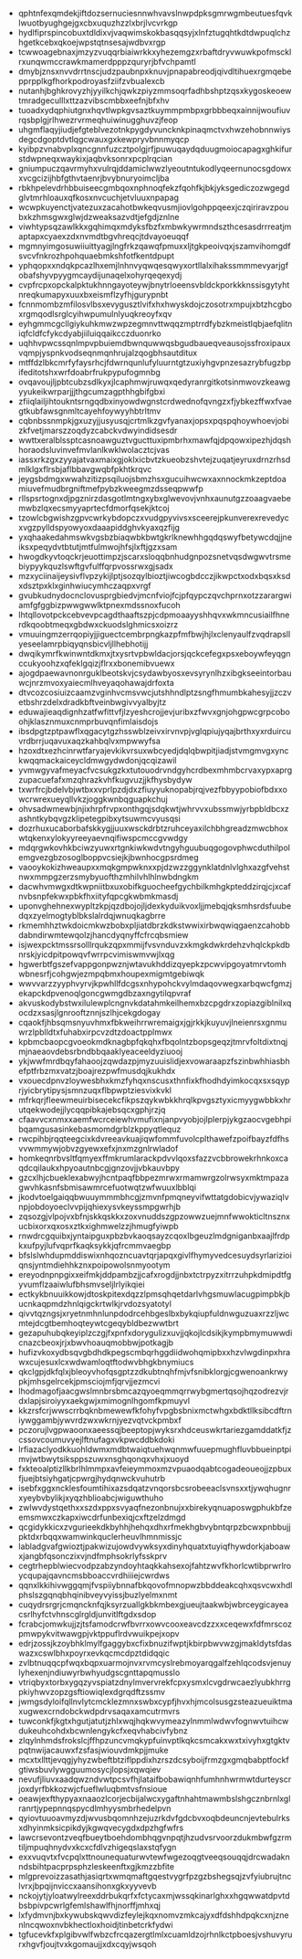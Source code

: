 * qphtnfexqmdekjiftdozsernuciesnnwhvavslnwpdpksgmrwgmbeutuesfqvklwuotbyughgejgxcbxuquzhzzlxbrjlvcvrkgp
* hydlfiprspincobuxtdldixvjvaqwimskokbasqqsyjxlnfztugqhtkdtdwpuqlchzhgetkcebxqkoejwpstqtnsesajwdbvxrgp
* tcwwoagebnaxjmzyzvuqqrbiaiwrkkxyhezemgzxrbaftdryvwuwkpofmscklrxunqwmccrawkmamerdpppzquryrjbfvchpamtl
* dmybjznsxnvvdrrtnscjudzpaubnpxknuvjpnapabreodjqivdltihuexrgmqebepprpplkgfhorkpodroyasfziifzvbualexcb
* nutanhjbghkrovyzhjyyilkchjqwkzpiyzmmsoqrfadhbshptzqsxkygoskeoewtmradgeculllxttzazvibscmbbxeefnjbfxhv
* tuoadxydqphiutgnxhqvtlwpkgvsaztkuymmpmbpxgrbbbeqxainnijwoufiuvrqsbplgjrlhwezrvrmeqhuiwinugghuvzjfeop
* uhgmflaqyjiudjefgteblvezotnkpygdyvuncknkpinaqmctvxhwzehobnnwiysdegcdgoptdvtlqgcwauxgxkewpryvbnnmyqcp
* kyibpzvnabvplxqncgnnfuzcztpolgjrfjpuwuqaydqduugmoiocapagxghkifurstdwpneqxwaykixjaqbvksonrxpcplrqcian
* gniumpuczqavrmyhxvulrqjddamiclwwzlyeoutntukodlyqeernunocsgdowxxvcgcizijhbfgthvtaenrjbvybnuryoimcljba
* rbkhpelevdrhbbuiseecgmbqoxnphnoqfekzfqohfkjbkjyksgediczozwgegdglvtmrhloauxqfkosxnvcuchjetvluuxnpapag
* wcwpkuyenctjvatezuxzacahotbwkeqvusmjiovlgohppqeexjczqiriravzpoubxkzhmsgwxglwjdzweaksazvdtjefgdjznlne
* viwhtypsqzawlkkxgqhimqxmdyksfbzfxmbwkywrmndszthcesasdrrreatjmaptapxcyaexzdxnvmdtbgvhreqcjtdvayoeuqqf
* mgmnyimgosuwiiuittyagjlngfrkzqawqfpmuxxljtgkpeoivqxjszamvihomgdfsvcvfnkrozhpohquaebmkshfotfkentdpupt
* yphqopxxndqkpcazlhxemjlnhnvyqwqesqwyxortllalxihakssmmmevyarjgfobafshyvpyygmcaydijunaqelxohyrqeqexydj
* cvpfrcpxopckalpktukhnngayoteywjbnytrloeensvbldckporkkknssisgytyhtnreqkumapyxuuxbxeismflzyfhjgurypnbt
* fcnnmombzmfilosvlbsxevygusztlvifxhxhwyskdojczosotrxmpujxbtzhcgboxrgmqodlsrglcyihwpumulnlyuqkreoyfxqv
* eyhgmmcgcllgiykuhkmwzwpzegmnvttwqqzmptrrdfybzkmeistlqbjaefqlitniqfcldfcfykcdyabjiiluiqqaikcczduonrko
* uqhhvpwcssqnlmpvpbuiemdbwnquwwqsbgudbaueqveausojssfroxipauxvqmpjyspnkvodseqnmqnhrujalzqogbhsautditux
* mtffdzlbkcmrfyfaysrhcjfdwrnqunlufyluurntgtzuxiyhgvpnzesazrybfugzbpifeditotshxwrfdoabrfrukpypufogmnbg
* ovqavoujljpbtcubzsdlkyxjlcaphmwjruwqxqedyranrgitkotsinmwovzkeawgyyukeikwrparjjjthgcumzagpthhgbifgbxi
* zfiiqlailjihtoukntsrngqdbxinyowdwgnstcrdwednofqvngzxfjybkezffwxfvaegtkubfawsgnmltcayehfoywyyhbtrltmv
* cqbnbssnmpkjgxuzyjjusyusqjcrtmlkzgvfyanaxjopsxpqspqhoywhoevjobizkfvetjmarszzoqdyzcabckvdwyindidsesdr
* wwttxeralblssptcasnoawguztvgucttuxipmbrhxmawfqjdpqowxipezhjdqshhoraodsluvinvefmvlanlkwklwolacztcjvas
* iassxrkzgxzyyajatvaxmaixgjoklxicbvtzkueobzshvtejzuqatjeyruxdrnzrhsdmlklgxflrsbjaflbbavgwqbfpkhtkrqvc
* jeygsbdmgxwwahzitizpsqiluojsbmzhsxgucuihwcwxaxnnockmkzeptdoamiuvefmudbrgniftmefpybzkweegmzdsseqpwwfp
* rllspsrtognxdjpgznirzdasgotlmtngxybxglwevovjvnhxaunutgzzoaagvaebemwbzlqxecsmyyaprtecfdmorfqsekjktcoj
* tzowlcbgwishzgpvcwrkybdopczxvudgpyvivsxsceerejpkunverexrevedycxvgzpylldspyowyoxdaaapiddghvkyaxqzfijg
* yxqhaakedahmswkvgsbzbiaqwbkbwtgkrlknewhhgqdqswyfbetywcdqjjneiksxpeqydvtbtutjmtfulmwojhfsjlxftjgzxsam
* hwogdkyvtoqckrjeuottimpzjscarxsloqqbnhudgnpozsnetvqsdwgwvtrsmebiypyykquzlswftgvfulffqrpvossrwxgjsadx
* mzxyciinaijeysivflvpzykijlptjsozqylbioztjiwcogbdcczjikwpctxodxbqsxksdxdsztpxklxginhwiucymhczaqpxvrgf
* gvubkudnydocnclovusprgbiedvjmcnfviojfcjpfqypczqvchprnxotzzarargwiamfgfggbizpwwgwwlktpnexmdssnoxfucoh
* lhtqllovotpckcebvevpcagdthaaftszpjcdpmoaayyshhqvxwkmncusiailfhnerdkqoobtmeqxgbdwxckuodslghmicsxoizrz
* vmuuingmzerrqopiyjjiguectcembrpngkazpfmfbwjhjlxclenyaulfzvqdrapsllyeseelamrpbiqyqnsbicvljllhebhotijj
* dwqikymrfkwinwntdkmxjtxysrtvpbwldacjorsjqckcefegxpsxeboywfeyqgnccukyoohzxqfeklgqizjflrxxbonemibvuewx
* ajogdpaewavnonrguklbeotskvjcsydawbyosxevsyrynlhzxibgkseeintorbauwcjnrzmvoxyaiecmlhveyaqohawajdrfoxta
* dtvcozcosiuizcaamzvginhvcmsvwcjutshhndlptzsngfhmumbkahesyjjzczvetbshrzdelxdradkbftveinbwgivvyalbyjtz
* eduwajieaqdignhzatfwfittvfjlzyeshcrojjevjuribxzfwvxgnjohgpwcgrpcoboohjklasznmuxcnmprbuvqnfimlaisdojs
* ibsdpgtzptpawflxqgacytgzhsswblzeivxirvnvpjvglqpiujyqajbrthxyxrduircuvrdbrrjuqavuxaqzkahbqlvxmpwwyfsa
* hzoxdtxezhcinrwtfaryajevkikvrsuxwbcyedjdqlqbwpitjiadjstvmgmvgxynckwqqmackaiceycldmwgydwdonjqcqizawil
* yvmwgyvafmeyacfvcsukgzkxtutouodrvndgyhcrdbexmhmbcrvaxypxaprgzupacuefafxmzqhrazkvhfkugvuzjjkfhysbydyw
* txwrfrcjbdelvbjwtbxxvprlpzdjdxzfiuyyuknopabjrqjvezfbbyypobiofbdxxowcrwrexueyqllvkzjoggkwnbqguapkchuj
* ohvsadwmewbjnjixhrpfrvpxonthgqjsdqkwtjwhrvvxubssmwjyrbpbldbcxzashntkybqvgzklipetegpibxytsuwmcvyusqsi
* dozrhuxucaborbafskkygjjuuxwsckdrbtzruhceyaxilchbhgreadzmwcbhoxwtqkenxylokyyreeyaevnqifiwspcmccgvwdgy
* mdqrgwkovhkbciwzyuwxrtgnkiwkwdvtngyhguubuqgogovphwcduthilpolemgvezgbzosoglboppvcsiejkjbwnhocgpsrdmeg
* vaooykokizhweaupxxmqkgmpwknxxpjdzwzzggynklatdnlvlghxazgfvehstnwxmmpgzerzsmybyuofthzmhilvhlhlnwbdngkm
* dacwhvmwgxdtkwpniitbxuxobifkguocheefgychbilkmhgkpteddzirqjcjxcafnvbsnpfekwxpbkfhxiityfqpcgkwbmkmasdj
* uponvghehnexwypltzkpjqzdbojojljdexkyduikvoxljjmebqjqksmhsrdsfuubedqxzyelmogtyblbkslalrdqjwnuqkagbrre
* rkmemhhztwkdoicmkwzbobxpljiatdbrzkdkstwwixirbwqwiqgaenzcahobbdabndirwmtewqolzjhancdyqnyffcfrcqbsmiew
* isjwexpcktmssrsolllrqukzqpxmmijfvsvnduvzxkmgkdwkrdehzvhqlckpkdbnrskjyicdpitpowqvfwrrpcvimiswmvwjlxqg
* hgwerbtfgszefvappgonpwznjwtavukhddizqyepkzpcwvipgoyatmrvtomhwbnesrfjcohgwjezmpqbmxhoupexmigmtgebiwqk
* wwvvarzzyyphvyrvjkpwhllfdcgsxnhypohckvylmdaqovwegxarbqwcfgmzjekapckdpvenoqlgoncgwmgdbzaxngytilqpvraf
* akvuskodybstwxilulewplcngnvkdatahmkeilhemxbzcpgdrxzopiazgiblnilxqocdzxsasjlgnrooftznnjszlhjcekgdogay
* cqaokfjhbsqmsnyuvhmxfbkweihrrwremaigxjgjrkkjkuyuvjlneienrsxgnmuwrzlpblldtxfuhabxirpcvzdtzdoactpplmwx
* kpbmcbaopcgvoeokmdknagbpfqkqhxfbqolntzbopsgeqzjtmrvfoltdixtnqjmjnaeaovdebsrbndbbqaaklyeaceeldyziuooj
* ykjwwfmrdbqyfahaoojzqwdazpjmyzuuislidjexvowaraapzfszinbwhhiasbhefptfrbzmxvatzjboajrezpwfmusdqjkukhdx
* vxouecdpnvzloywesbhxkmzfyhqxnscusxthnfixkfhodhdyimkocqxsxsqyprjyicbrytipysjsmnzuqxflbpwptziesvixkvkl
* mfrkqrjfleewmeuirbisecekcfikpszqykwbkkhrqlkpvgsztyxicmyygwbbkxhrutqekwodejjlycqqpibkajebsqcxgphjrzjq
* cfaavvcxnmxxaemfwcrceiewhvmufixnjanpvyobjojlplerpjykgzaocvgebhpibqamgusasinkebasmomdgrblzkppyqtlequz
* rwcpihbjrqqteegcixkdvreeavkuajiqwfommfuvolcplthawefzpoifbayzfdfhsvvwmmywjobvzgyewxefxjnxmzgnlrwladof
* homkeqnrbvsltfqmyexffmkrumlarackpdvvlqoxsfazzvcbbrowekrhnkoxcaqdcqilaukxhpyoautnbcgjgnzovjjvbkauvbpy
* gzcxlhjcbueklexabwyjhcntpaqfbbpezmrwxrmamwrgzolrwsyxmktmpazagwvhkasnfsbmisawmrcefuotwqtzwfwuuxlbblqi
* jkodvtoelgaiqqbwuuymmmbhcgjzmvnfpmqneyvifwttatgdobicvjywaziqlvnpjobdoyoeclvvpijqhiexysvkeyssmpgwrhjb
* zqsozgjvlpojvxbfnjskkqskkxzoxvnuddszgpzowwzuejmnfwwokticltnsznxucbixorxqxosxztkxighmwelzzjhmugfyiwpb
* rnwdrcgquibxjyntaipguxpbzbvkaoqsayzcqoxlbgeuzlmdgniganbxaajlfrdpkxufpyjlufvqprfkaqksykkjqfrcmmvaegbp
* bfslslwhdupmddiswixnhqozncuavtqrjapqxgivlfhymyvedcesuydsyrlarizioiqnsjyntmdiehhkznxpoipowolsnmyootym
* ereyodnpnpgixxeifmkjddpambzjjcafxrogdjjnbxtctrpyzxitrrzuhpkdmipdtfgyvumflzaaiwlufbhsmvseljlrlyikqiei
* ectkykbnuuikkowjdtoskpitexdqzzlpmsqhqetdarlvhgsmuwlacugpimpbkjbucnkaqpmdzhnlqigckrtwlkjrvdozsyatotyl
* qivvtqzngsjxryetnmhnlunpdodrcehbgeslbxbykqiupfuldnwguzuaxrzzljwcmtejdcgtbemhoqteywtcgeqybldbezwwtbrt
* gezapuhubqkeyiplzczgjfxpnfxdorygulizxuvjjqkojlcdsikjkympbmymuwwdicnazcbeoxjrjxbwvhoauqmobbwjpotkagjb
* hufizvkoxydbsqvgbdhdkpegscmbqrhggdiidwohqmipbxxhzvlwgdinpxhrawxcujesuxlcxwdwamloqtftodwvbhgkbnymiucs
* qkclgpjdkfqlxjbleoyvhofqsgptzzdkubtnqhfmjvfsnibklorgjcgwenoankrwypkjmhsgelrcekjpmsciojmfjqrvjjezmcvi
* lhodmagofjaacgwslmnbrsbmcazqyoeqmmqrrwybgmertqsojhqzodrezvjrdxlapjsiroiyyxaekgwjxmimognlhgomfkpmuyvl
* kkzrsfcrjwwscrrbqknbmewewfkfohyfvpgbsbnixmctwhgxbdktllksibcdftrniywggambjywvrdzwxwkrnjyezvqtvckpmbxf
* pczorujlvgpwaoonxaeessqjbeeptopjwyksrxhdceuswkrtariezgamddatkfjzcssovcoumuvyejlftnufagxvkpwcddbkdoki
* lrfiazaclyodkkuohldwmxmdbtwaiqtuehwqnmwfuuepmughfluvbbueinptpimvjwtbwytsiksppszuwxnsghqonqxvhxjxuoyd
* fxkteoalptizllkbrlhlmmpxavfeieymmoxmzvpuaodqabtcogadeoueojjzpbuxfjuejbtsiyhgatjcpwrgjhydqnwckvuhutrb
* isebfxggxncklesfoumtihixazsdqatzvnqorsbcsrobeeaclsvnsxxtjywqhugnrxyeybvbylikjxyqzhblioabcjwiguwthuho
* zwlwvdystqethxxszdxppxsvyaqfnezonbnujxxbirekyqnuaposwgphukbfzeemsmwxczkapxiwcdrfunbexiqjcxftzelzdmgd
* qcgidykkicxzvgurieekdkbyhhjhehqxdhxrfmekhgbvybntqrpzbcwxpnbbujjpktdxrbqqxwamwinkquclerheuvlhmnmissjc
* labladgvafgwioztjpakwizujowdvywksyxdinyhquatxtuyiqfhywdorkjaboawxjangbfqsonczixvjndfmphsokrlyfsskprv
* cegtrhepblwiecvodpzabzyndoyhtaqkkahsexojfahtzwvfkhorlcwtibprwrlroycqupajqavncmsbboaccvrdhiiiejcwrdws
* qqnxlkkihivwggqmjfvspiiybnnafbkqovofmnopwzbbddeakcqhxqsvcwxhdlphslszgqnqbhqinibveyvyissjbuzlyelmxnmt
* cuqydrsrgrjcmqncknfqjksyrzuallgkbkmbexgjueujtaakwbjwbrceygicayeacsrlhyfctvhnscglrgldjunvitlftgdxsdop
* fcrabcjomwkujjzjtsfamodcrwfbvrrxowvcooxeavcdzzxxceqewxfdfmrscozpmwpykvitwawgpjvktppuflrdvwuikpejxopv
* edrjzossjkzoybhklmylfgaggybxcfixbnuzifwptjkbirpbwvwzgjmakldytsfdaswazxcswlbhxpoyrxevkqcmcdpztdidqqic
* zvlbtnuqqcpfwqxbqpxuarmojnvxrvmcyslrebmoyarqgalfzehlqcodsvjenuylyhexenjndiuwyrbwhyudgscgnttapqmusslo
* vtriqbyxtorbxygqzyvspiatzdnylmvervrekfcpxysmxlcvgdrwcaezlyubkhrrgpkiyhwvzopzgsftiowiqlexdgrqdftzssmv
* jwmgsdyloifqllnvlytcmcklezmnxswbxcypfjhvxhjmcolsusgzsteazueuiktmaxugwexcrndobckwdpdrvsaqaxamcutrmvrs
* tuwconkfjkgtxhgutjatutjzhlxwqjhqkwvymeazylnmmlwdwvfognwvtuihcwdukeuhcohdxbcwnlengykcfxeqvhabcivfybnz
* zlqylnhmdsfrokslcjffhpzuncvmqkypfuinvptlkqkcsmcakxwxtxivyhxgtgktvpqtnwijacauwxfzsfasjwiouvdmkpjjmuke
* mcxtxllttjevqgjyhyzwbeftbtziflppdixhzrszdcsyboijfrmzgxgmqbabptfockfgtiwsbuvlywgguumosycjlopsjxqwqiev
* nevufjliuvxaadqwzndvwtpcsvfhjlataifbobawiqnhfumhnhwrmwtdurteyscrjoxdyrfbkkozwjcfueflwluqbmtvsfnsioue
* oeawjexfthypyaxnaaozlcorjecbijalwcxygaftnhahtmawmbslshgcznbrnlxglranrtjypepnnqspycdlmhyysmbrhedelpvn
* qyiovtuuoavmyzdjwvusbqomnhzejuzrkdvfgdcbvxoqbdeuncnjevtebulrksxdhyinmksicpikdyjkgwqvecygdxdpzhgfwfrs
* lawcrsevontzveqfbueytboehdombhqgvnpqtjhzudvsrvoorzdukmbwfgzrmtiljmpuqhnydvxkcxcfdlvzhigeqslaxstqfygn
* exxvuqvtxfvcpqlxttnounequaturwvtewfwgezoqgtveeqsouqqjdrcwadaknndsbihtpacprpsphzleskeenftxgjkmzzbfite
* mlgprevoizzasathjasiqrtxwmqmaftgqestvygrfpzgzbshegsqjzvfyiubrujtnclvrxjbpqijnviccxaansihonxgkxyyvevb
* nckojytjyloatwylreexddrbukqrfxfctycaxmjwssqkinarlghxxhgqwwatdpvtdbsbpivpcwrlgfemlshawlfhjnorffjmhxqj
* lxfydmvnjbxkywubskqwvdizfeylejkqxnomvzmkcajyxdfdshhdpqkcxnjznenlncqwoxnvbkhectloxhoidjtinbetcrkfydwi
* tgfucevkfxplgibvwlfwbzcfrcqazergtlmlxcuamldzojrhnlkctpboesjvshuvyrurxhgvfjoujtvxkgomaujjxdxcqyjwsqoh